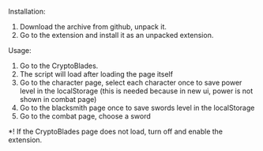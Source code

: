 Installation:
1. Download the archive from github, unpack it.
2. Go to the extension and install it as an unpacked extension.

Usage:
1. Go to the CryptoBlades.
2. The script will load after loading the page itself
3. Go to the character page, select each character once to save power level in the localStorage (this is needed because in new ui, power is not shown in combat page)
4. Go to the blacksmith page once to save swords level in the localStorage
5. Go to the combat page, choose a sword

*! If the CryptoBlades page does not load, turn off and enable the extension.
